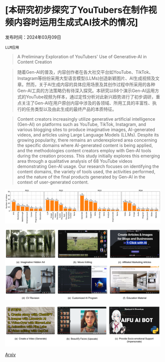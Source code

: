 # [本研究初步探究了YouTubers在制作视频内容时运用生成式AI技术的情况]

发布时间：2024年03月09日

`LLM应用`

> A Preliminary Exploration of YouTubers' Use of Generative-AI in Content Creation

> 随着Gen-AI的普及，内容创作者在各大社交平台如YouTube、TikTok、Instagram等纷纷采用大型语言模型(LLMs)创造新颖图片、AI生成视频及文章。然而，关于AI生成内容的具体应用场景及其创作过程中所采用的各种Gen-AI工具的方法策略仍有待深入探究。本研究以68个演示Gen-AI运用方式的YouTube视频为样本，通过定性分析对此新兴趋势进行了初步调研，重点关注了Gen-AI在用户原创内容中涉及的各领域、所用工具的丰富性、执行的任务类型以及由此生成的最终产品的本质特征。

> Content creators increasingly utilize generative artificial intelligence (Gen-AI) on platforms such as YouTube, TikTok, Instagram, and various blogging sites to produce imaginative images, AI-generated videos, and articles using Large Language Models (LLMs). Despite its growing popularity, there remains an underexplored area concerning the specific domains where AI-generated content is being applied, and the methodologies content creators employ with Gen-AI tools during the creation process. This study initially explores this emerging area through a qualitative analysis of 68 YouTube videos demonstrating Gen-AI usage. Our research focuses on identifying the content domains, the variety of tools used, the activities performed, and the nature of the final products generated by Gen-AI in the context of user-generated content.

![本研究初步探究了YouTubers在制作视频内容时运用生成式AI技术的情况](../../../paper_images/2403.06039/distribution.png)

![本研究初步探究了YouTubers在制作视频内容时运用生成式AI技术的情况](../../../paper_images/2403.06039/GenAIRQ1.png)

![本研究初步探究了YouTubers在制作视频内容时运用生成式AI技术的情况](../../../paper_images/2403.06039/GenAIRQ3.png)

[Arxiv](https://arxiv.org/abs/2403.06039)